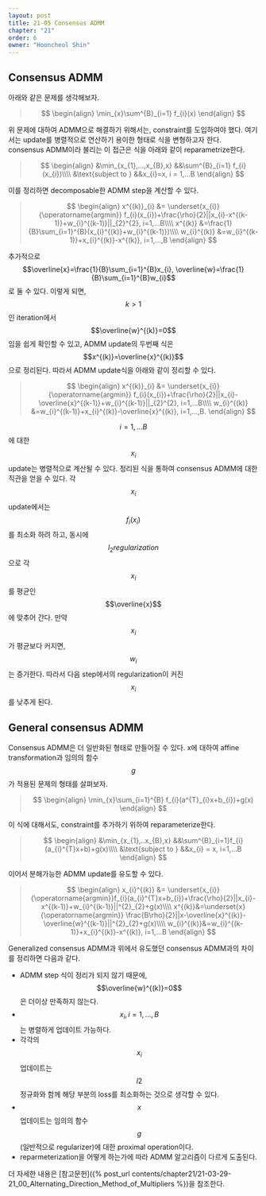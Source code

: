 ```yaml
---
layout: post
title: 21-05 Consensus ADMM
chapter: "21"
order: 6
owner: "Hooncheol Shin"
---
```


## Consensus ADMM
아래와 같은 문제를 생각해보자.
>$$
>\begin{align}
>\min_{x}\sum^{B}_{i=1} f_{i}(x)
>\end{align}
>$$

위 문제에 대하여 ADMM으로 해결하기 위해서는, constraint를 도입하여야 했다. 여기서는 update를 병렬적으로 연산하기 용이한 형태로 식을 변형하고자 한다. consensus ADMM이라 불리는 이 접근은 식을 아래와 같이 reparametrize한다.
>$$
>\begin{align}
>&\min_{x_{1},...,x_{B},x} &&\sum^{B}_{i=1} f_{i}(x_{i})\\\\
>&\text{subject to } &&x_{i}=x, i = 1,...B
>\end{align}
>$$

이를 정리하면 decomposable한 ADMM step을 계산할 수 있다.

>$$
>\begin{align}
>x^{(k)}_{i} &= \underset{x_{i}}{\operatorname{argmin}} f_{i}(x_{i})+\frac{\rho}{2}||x_{i}-x^{(k-1)}+w_{i}^{(k-1)}||_{2}^{2}, i=1,...B\\\\
>x^{(k)} &=\frac{1}{B}\sum_{i=1}^{B}(x_{i}^{(k)}+w_{i}^{(k-1)})\\\\
>w_{i}^{(k)} &=w_{i}^{(k-1)}+x_{i}^{(k)}-x^{(k)}, i=1,...,B
>\end{align}
>$$

추가적으로 $$\overline{x}=\frac{1}{B}\sum_{i=1}^{B}x_{i}, \overline{w}=\frac{1}{B}\sum_{i=1}^{B}w_{i}$$로 둘 수 있다. 이렇게 되면, $$k>1$$인 iteration에서 $$\overline{w}^{(k)}=0$$임을 쉽게 확인할 수 있고, ADMM update의 두번째 식은 $$x^{(k)}=\overline{x}^{(k)}$$으로 정리된다. 따라서 ADMM update식을 아래와 같이 정리할 수 있다.

>$$
>\begin{align}
>x^{(k)}_{i} &= \underset{x_{i}}{\operatorname{argmin}} f_{i}(x_{i})+\frac{\rho}{2}||x_{i}-\overline{x}^{(k-1)}+w_{i}^{(k-1)}||_{2}^{2},  i=1,...B\\\\
>w_{i}^{(k)} &=w_{i}^{(k-1)}+x_{i}^{(k)}-\overline{x}^{(k)},  i=1,...,B.
>\end{align}
>$$

$$i = 1,...B$$에 대한 $$x_{i}$$ update는 병렬적으로 계산될 수 있다.
정리된 식을 통하여 consensus ADMM에 대한 직관을 얻을 수 있다. 각  $$x_{i}$$ update에서는 $$f_{i}(x_{i})$$를 최소화 하려 하고, 동시에 $$l_{2} regularization$$으로 각 $$x_{i}$$를 평균인 $$\overline{x}$$에 맞추어 간다. 만약 $$x_{i}$$가 평균보다 커지면, $$w_{i}$$는 증가한다. 따라서 다음 step에서의 regularization이 커진 $$x_{i}$$를 낮추게 된다.

## General consensus ADMM
Consensus ADMM은 더 일반화된 형태로 만들어질 수 있다. x에 대하여 affine transformation과 임의의 함수 $$g$$가 적용된 문제의 형태를 살펴보자.

>$$
>\begin{align}
>\min_{x}\sum_{i=1}^{B} f_{i}(a^{T}_{i}x+b_{i})+g(x)
>\end{align}
>$$

이 식에 대해서도, constraint를 추가하기 위하여 reparameterize한다.
>$$
>\begin{align}
>&\min_{x_{1},..x_{B},x} &&\sum^{B}_{i=1}f_{i}(a_{i}^{T}x+b)+g(x)\\\\
>&\text{subject to } &&x_{i} = x, i=1,...B
>\end{align}
>$$ 

이어서 분해가능한 ADMM update를 유도할 수 있다.
>$$
>\begin{align}
>x_{i}^{(k)} &= \underset{x_{i}}{\operatorname{argmin}}f_{i}(a_{i}^{T}x+b_{i})+\frac{\rho}{2}||x_{i}-x^{(k-1)}+w_{i}^{(k-1)}||^{2}_{2}+g(x)\\\\
>x^{(k)}&=\underset{x}{\operatorname{argmin}} \frac{B\rho}{2}||x-\overline{x}^{(k)}-\overline{w}^{(k-1)}||^{2}_{2}+g(x)\\\\
>w_{i}^{(k)}&=w_{i}^{(k-1)}+x_{i}^{(k)}-x^{(k)}, i=1,...B
>\end{align}
>$$ 

Generalized consensus ADMM과 위에서 유도했던 consensus ADMM과의 차이를 정리하면 다음과 같다.

* ADMM step 식이 정리가 되지 않기 때문에, $$\overline{w}^{(k)}=0$$은 더이상 만족하지 않는다.
* $$x_{i}, i=1,...,B$$는 병렬하게 업데이트 가능하다.
*  각각의 $$x_{i}$$ 업데이트는 $$l2$$ 정규화와 함께 해당 부분의 loss를 최소화하는 것으로 생각할 수 있다.
*  $$x$$ 업데이트는 임의의 함수 $$g$$(일반적으로 regularizer)에 대한 proximal operation이다.
*  reparmeterization을 어떻게 하는가에 따라 ADMM 알고리즘이 다르게 도출된다. 

더 자세한 내용은 [참고문헌]({% post_url contents/chapter21/21-03-29-21_00_Alternating_Direction_Method_of_Multipliers %})을 참조한다.
